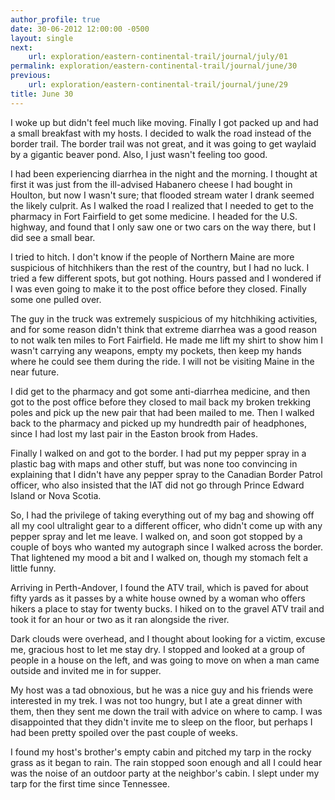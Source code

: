 ```yaml
---
author_profile: true
date: 30-06-2012 12:00:00 -0500
layout: single
next:
    url: exploration/eastern-continental-trail/journal/july/01
permalink: exploration/eastern-continental-trail/journal/june/30
previous:
    url: exploration/eastern-continental-trail/journal/june/29
title: June 30
---
```

I woke up but didn't feel much like moving. Finally I got packed up and had a small breakfast with my hosts. I decided to walk the road instead of the border trail. The border trail was not great, and it was going to get waylaid by a gigantic beaver pond. Also, I just wasn't feeling too good.

I had been experiencing diarrhea in the night and the morning. I thought at first it was just from the ill-advised Habanero cheese I had bought in Houlton, but now I wasn't sure; that flooded stream water I drank seemed the likely culprit. As I walked the road I realized that I needed to get to the pharmacy in Fort Fairfield to get some medicine. I headed for the U.S. highway, and found that I only saw one or two cars on the way there, but I did see a small bear.

I tried to hitch. I don't know if the people of Northern Maine are more suspicious of hitchhikers than the rest of the country, but I had no luck. I tried a few different spots, but got nothing. Hours passed and I wondered if I was even going to make it to the post office before they closed. Finally some one pulled over.

The guy in the truck was extremely suspicious of my hitchhiking activities, and for some reason didn't think that extreme diarrhea was a good reason to not walk ten miles to Fort Fairfield. He made me lift my shirt to show him I wasn't carrying any weapons, empty my pockets, then keep my hands where he could see them during the ride. I will not be visiting Maine in the near future.

I did get to the pharmacy and got some anti-diarrhea medicine, and then got to the post office before they closed to mail back my broken trekking poles and pick up the new pair that had been mailed to me. Then I walked back to the pharmacy and picked up my hundredth pair of headphones, since I had lost my last pair in the Easton brook from Hades.

Finally I walked on and got to the border. I had put my pepper spray in a plastic bag with maps and other stuff, but was none too convincing in explaining that I didn't have any pepper spray to the Canadian Border Patrol officer, who also insisted that the IAT did not go through Prince Edward Island or Nova Scotia.

So, I had the privilege of taking everything out of my bag and showing off all my cool ultralight gear to a different officer, who didn't come up with any pepper spray and let me leave. I walked on, and soon got stopped by a couple of boys who wanted my autograph since I walked across the border. That lightened my mood a bit and I walked on, though my stomach felt a little funny.

Arriving in Perth-Andover, I found the ATV trail, which is paved for about fifty yards as it passes by a white house owned by a woman who offers hikers a place to stay for twenty bucks. I hiked on to the gravel ATV trail and took it for an hour or two as it ran alongside the river.

Dark clouds were overhead, and I thought about looking for a victim, excuse me, gracious host to let me stay dry. I stopped and looked at a group of people in a house on the left, and was going to move on when a man came outside and invited me in for supper.

My host was a tad obnoxious, but he was a nice guy and his friends were interested in my trek. I was not too hungry, but I ate a great dinner with them, then they sent me down the trail with advice on where to camp. I was disappointed that they didn't invite me to sleep on the floor, but perhaps I had been pretty spoiled over the past couple of weeks.

I found my host's brother's empty cabin and pitched my tarp in the rocky grass as it began to rain. The rain stopped soon enough and all I could hear was the noise of an outdoor party at the neighbor's cabin. I slept under my tarp for the first time since Tennessee.